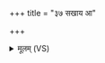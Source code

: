 +++
title = "३७ सखाय आ"

+++
<details><summary>मूलम् (VS)</summary>

सखा॑य॒ आशि॑षामहे ब्र॒ह्मेन्द्रा॑य व॒ज्रिणे॑।  
स्तु॒ष ऊ॒ षु नृत॑माय धृ॒ष्णवे॑ ॥
</details>